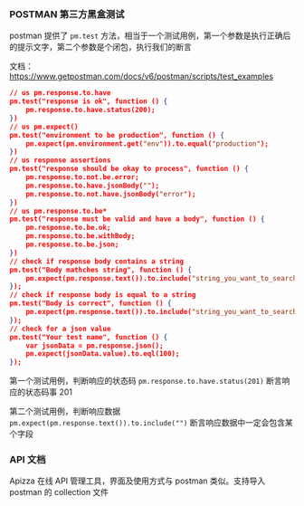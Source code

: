 ### POSTMAN 第三方黑盒测试

postman 提供了 `pm.test` 方法，相当于一个测试用例，第一个参数是执行正确后的提示文字，第二个参数是个闭包，执行我们的断言

文档：https://www.getpostman.com/docs/v6/postman/scripts/test_examples

```json
// us pm.response.to.have
pm.test("response is ok", function () {
    pm.response.to.have.status(200);
})
// us pm.expect()
pm.test("environment to be production", function () {
    pm.expect(pm.environment.get("env")).to.equal("production");
})
// us response assertions
pm.test("response should be okay to process", function () {
    pm.response.to.not.be.error;
    pm.response.to.have.jsonBody("");
    pm.response.to.not.have.jsonBody("error");
})
// us pm.response.to.be*
pm.test("response must be valid and have a body", function () {
    pm.response.to.be.ok;
    pm.response.to.be.withBody;
    pm.response.to.be.json;
})
// check if response body contains a string
pm.test("Body mathches string", function () {
    pm.expect(pm.response.text()).to.include("string_you_want_to_search");
});
// check if response body is equal to a string
pm.test("Body is correct", function () {
    pm.expect(pm.response.text()).to.include("string_you_want_to_search");
});
// check for a json value
pm.test("Your test name", function () {
    var jsonData = pm.response.json();
    pm.expect(jsonData.value).to.eql(100);
});
```

第一个测试用例，判断响应的状态码 `pm.response.to.have.status(201)` 断言响应的状态码事 201

第二个测试用例，判断响应数据 `pm.expect(pm.response.text()).to.include("")` 断言响应数据中一定会包含某个字段

### API 文档

Apizza 在线 API 管理工具，界面及使用方式与 postman 类似。支持导入 postman 的 collection 文件

